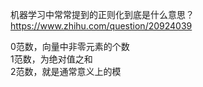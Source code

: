 机器学习中常常提到的正则化到底是什么意思？
<https://www.zhihu.com/question/20924039>

0范数，向量中非零元素的个数  
1范数，为绝对值之和  
2范数，就是通常意义上的模